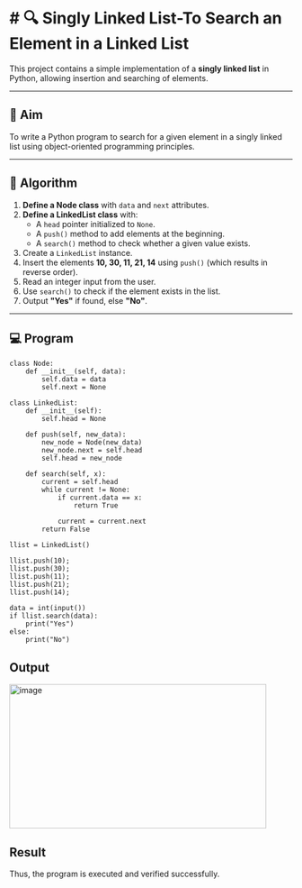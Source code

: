 # # 🔍 Singly Linked List-To Search an Element in a Linked List

This project contains a simple implementation of a **singly linked list** in Python, allowing insertion and searching of elements.

---

## 🎯 Aim

To write a Python program to search for a given element in a singly linked list using object-oriented programming principles.

---

## 🧠 Algorithm

1. **Define a Node class** with `data` and `next` attributes.
2. **Define a LinkedList class** with:
   - A `head` pointer initialized to `None`.
   - A `push()` method to add elements at the beginning.
   - A `search()` method to check whether a given value exists.
3. Create a `LinkedList` instance.
4. Insert the elements **10, 30, 11, 21, 14** using `push()` (which results in reverse order).
5. Read an integer input from the user.
6. Use `search()` to check if the element exists in the list.
7. Output **"Yes"** if found, else **"No"**.

---

## 💻 Program
~~~
class Node:
    def __init__(self, data):
        self.data = data
        self.next = None
 
class LinkedList:
    def __init__(self):
        self.head = None
 
    def push(self, new_data):
        new_node = Node(new_data)
        new_node.next = self.head
        self.head = new_node
 
    def search(self, x):
        current = self.head
        while current != None:
            if current.data == x:
                return True
             
            current = current.next
        return False
 
llist = LinkedList()
 
llist.push(10);
llist.push(30);
llist.push(11);
llist.push(21);
llist.push(14);

data = int(input())
if llist.search(data):
    print("Yes")
else:
    print("No")
~~~
## Output
<img width="457" height="256" alt="image" src="https://github.com/user-attachments/assets/814925ef-d74f-42e0-8bec-450f13be451d" />

## Result
Thus, the program is executed and verified successfully.
